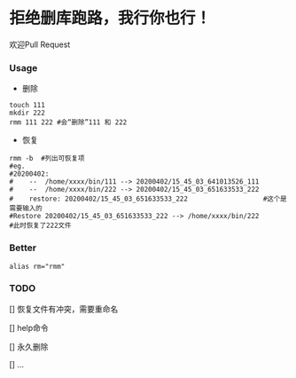 # 拒绝删库跑路，我行你也行！

欢迎Pull Request

### Usage
- 删除
```
touch 111
mkdir 222
rmm 111 222 #会“删除”111 和 222
```
- 恢复
```
rmm -b  #列出可恢复项
#eg.
#20200402:
#    --  /home/xxxx/bin/111 --> 20200402/15_45_03_641013526_111
#    --  /home/xxxx/bin/222 --> 20200402/15_45_03_651633533_222
#    restore: 20200402/15_45_03_651633533_222                   #这个是需要输入的
#Restore 20200402/15_45_03_651633533_222 --> /home/xxxx/bin/222
#此时恢复了222文件
```

### Better
```
alias rm="rmm"
```

### TODO
[] 恢复文件有冲突，需要重命名

[] help命令

[] 永久删除

[] ...